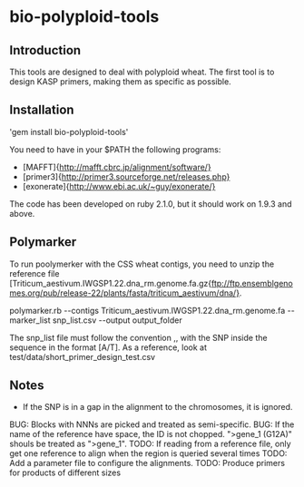 bio-polyploid-tools
===================

Introduction
-------------
This tools are designed to deal with polyploid wheat. The first tool is to design KASP primers, 
making them as specific as possible. 


Installation
------------
'gem install bio-polyploid-tools'

You need to have in your $PATH the following programs:
* [MAFFT]{http://mafft.cbrc.jp/alignment/software/}
* [primer3]{http://primer3.sourceforge.net/releases.php}
* [exonerate]{http://www.ebi.ac.uk/~guy/exonerate/} 

The code has been developed on ruby 2.1.0, but it should work on 1.9.3 and above. 


Polymarker
----------

To run poolymerker with the CSS wheat contigs, you need to unzip the 
reference file [Triticum_aestivum.IWGSP1.22.dna_rm.genome.fa.gz{ftp://ftp.ensemblgenomes.org/pub/release-22/plants/fasta/triticum_aestivum/dna/}. 

polymarker.rb --contigs Triticum_aestivum.IWGSP1.22.dna_rm.genome.fa --marker_list snp_list.csv --output output_folder

The snp_list file must follow the convention
<ID>,<Chromosome>,<SEQUENCE>
with the SNP inside the sequence in the format [A/T]. As a reference, look at test/data/short_primer_design_test.csv

Notes
-----

* If the SNP is in a gap in the alignment to the chromosomes, it is ignored. 

BUG: Blocks with NNNs are picked and treated as semi-specific. 
BUG: If the name of the reference have space, the ID is not chopped. ">gene_1 (G12A)" shouls be treated as ">gene_1". 
TODO: If reading from a reference file, only get one reference to align when the region is queried several times
TODO: Add a parameter file to configure the alignments. 
TODO: Produce primers for products of different sizes


